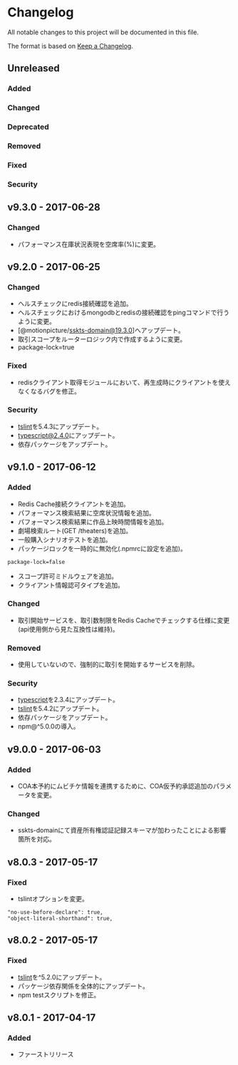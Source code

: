 # Changelog
All notable changes to this project will be documented in this file.

The format is based on [Keep a Changelog](http://keepachangelog.com/).

## Unreleased
### Added

### Changed

### Deprecated

### Removed

### Fixed

### Security

## v9.3.0 - 2017-06-28
### Changed
- パフォーマンス在庫状況表現を空席率(%)に変更。

## v9.2.0 - 2017-06-25
### Changed
- ヘルスチェックにredis接続確認を追加。
- ヘルスチェックにおけるmongodbとredisの接続確認をpingコマンドで行うように変更。
- [@motionpicture/sskts-domain@19.3.0]へアップデート。
- 取引スコープをルーターロジック内で作成するように変更。
- package-lock=true

### Fixed
- redisクライアント取得モジュールにおいて、再生成時にクライアントを使えなくなるバグを修正。

### Security
- [tslint](https://github.com/palantir/tslint)を5.4.3にアップデート。
- [typescript@2.4.0](https://github.com/Microsoft/TypeScript)にアップデート。
- 依存パッケージをアップデート。

## v9.1.0 - 2017-06-12
### Added
- Redis Cache接続クライアントを追加。
- パフォーマンス検索結果に空席状況情報を追加。
- パフォーマンス検索結果に作品上映時間情報を追加。
- 劇場検索ルート(GET /theaters)を追加。
- 一般購入シナリオテストを追加。
- パッケージロックを一時的に無効化(.npmrcに設定を追加)。
```shell
package-lock=false
```
- スコープ許可ミドルウェアを追加。
- クライアント情報認可タイプを追加。

### Changed
- 取引開始サービスを、取引数制限をRedis Cacheでチェックする仕様に変更(api使用側から見た互換性は維持)。

### Removed
- 使用していないので、強制的に取引を開始するサービスを削除。

### Security
- [typescript](https://github.com/Microsoft/TypeScript)を2.3.4にアップデート。
- [tslint](https://github.com/palantir/tslint)を5.4.2にアップデート。
- 依存パッケージをアップデート。
- npm@^5.0.0の導入。

## v9.0.0 - 2017-06-03
### Added
- COA本予約にムビチケ情報を連携するために、COA仮予約承認追加のパラメータを変更。

### Changed
- sskts-domainにて資産所有権認証記録スキーマが加わったことによる影響箇所を対応。

## v8.0.3 - 2017-05-17
### Fixed
- tslintオプションを変更。
```shell
"no-use-before-declare": true,
"object-literal-shorthand": true,
```

## v8.0.2 - 2017-05-17
### Fixed
- [tslint](https://github.com/palantir/tslint)を^5.2.0にアップデート。
- パッケージ依存関係を全体的にアップデート。
- npm testスクリプトを修正。

## v8.0.1 - 2017-04-17
### Added
- ファーストリリース
